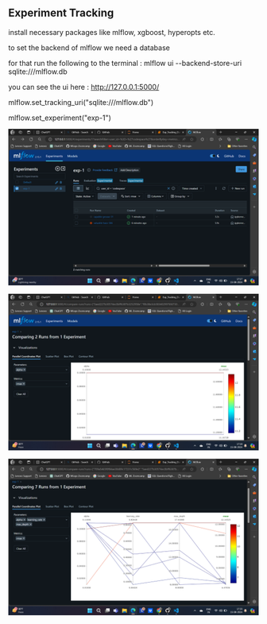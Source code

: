 ## Experiment Tracking

install necessary packages like mlflow, xgboost, hyperopts etc.

to set the backend of mlflow we need a database

for that run the following to the terminal : mlflow ui --backend-store-uri sqlite:///mlflow.db

you can see the ui here : http://127.0.0.1:5000/



mlflow.set_tracking_uri("sqlite:///mlflow.db")

mlflow.set_experiment("exp-1")

![alt text](image.png)

![alt text](image-1.png)

![alt text](image-2.png)


